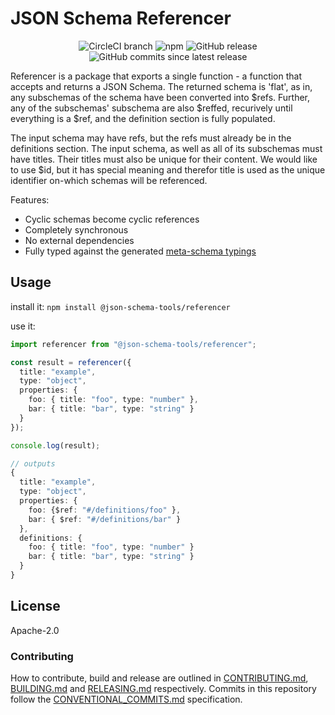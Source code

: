 # JSON Schema Referencer

<center>
  <span>
    <img alt="CircleCI branch" src="https://img.shields.io/circleci/project/github/json-schema-tools/referencer/master.svg">
    <img alt="npm" src="https://img.shields.io/npm/dt/@json-schema-tools/referencer.svg" />
    <img alt="GitHub release" src="https://img.shields.io/github/release/json-schema-tools/referencer.svg" />
    <img alt="GitHub commits since latest release" src="https://img.shields.io/github/commits-since/json-schema-tools/referencer/latest.svg" />
  </span>
</center>

Referencer is a package that exports a single function - a function that accepts and returns a JSON Schema. The returned schema is 'flat', as in, any subschemas of the schema have been converted into $refs. Further, any of the subschemas' subschema are also $reffed, recurively until everything is a $ref, and the definition section is fully populated.

The input schema may have refs, but the refs must already be in the definitions section.
The input schema, as well as all of its subschemas must have titles. Their titles must also be unique for their content. We would like to use $id, but it has special meaning and therefor title is used as the unique identifier on-which schemas will be referenced.

Features:
 - Cyclic schemas become cyclic references
 - Completely synchronous
 - No external dependencies
 - Fully typed against the generated [meta-schema typings](https://github.com/json-schema-tools/meta-schema/)


## Usage

install it:
`npm install @json-schema-tools/referencer`

use it:
```typescript
import referencer from "@json-schema-tools/referencer";

const result = referencer({
  title: "example",
  type: "object",
  properties: {
    foo: { title: "foo", type: "number" },
    bar: { title: "bar", type: "string" }
  }
});

console.log(result);

// outputs
{
  title: "example",
  type: "object",
  properties: {
    foo: {$ref: "#/definitions/foo" },
    bar: { $ref: "#/definitions/bar" }
  },
  definitions: {
    foo: { title: "foo", type: "number" }
    bar: { title: "bar", type: "string" }
  }
}
```

## License

Apache-2.0


### Contributing

How to contribute, build and release are outlined in [CONTRIBUTING.md](CONTRIBUTING.md), [BUILDING.md](BUILDING.md) and [RELEASING.md](RELEASING.md) respectively. Commits in this repository follow the [CONVENTIONAL_COMMITS.md](CONVENTIONAL_COMMITS.md) specification.
